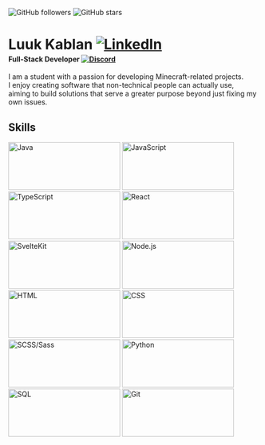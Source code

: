 ![GitHub followers](https://img.shields.io/github/followers/LuckyLuuk12)
![GitHub stars](https://img.shields.io/github/stars/LuckyLuuk12)
<h1 style="margin-bottom: -1rem">
Luuk Kablan
<a href="https://www.linkedin.com/in/luuk-kablan/">
<img src="https://github.com/LuckyLuuk12/LuckyLuuk12/tree/main/img/linkedin.png" alt="LinkedIn">
</a>
</h1>
<h4>
Full-Stack Developer
<a href="https://discord.com/users/463695638094282772">
<img src="https://github.com/LuckyLuuk12/LuckyLuuk12/tree/main/img/discord.png" alt="Discord">
</a>
</h4>

I am a student with a passion for developing Minecraft-related projects.<br>
I enjoy creating software that non-technical people can actually use, <br>
aiming to build solutions that serve a greater purpose beyond just fixing my own issues.

## Skills

<div>
  <a href="https://www.java.com/" style="width: 14rem; height: 6rem; text-decoration: none;">
    <img src="https://img.shields.io/badge/Java-007396?style=for-the-badge&logo=java&logoColor=white" alt="Java" style="width: 14rem; height: 6rem;">
  </a>
  <a href="https://www.javascript.com/" style="width: 14rem; height: 6rem; text-decoration: none;">
    <img src="https://img.shields.io/badge/JavaScript-F7DF1E?style=for-the-badge&logo=javascript&logoColor=black" alt="JavaScript" style="width: 14rem; height: 6rem;">
  </a>
  <a href="https://www.typescriptlang.org/" style="width: 14rem; height: 6rem; text-decoration: none;">
    <img src="https://img.shields.io/badge/TypeScript-3178C6?style=for-the-badge&logo=typescript&logoColor=white" alt="TypeScript" style="width: 14rem; height: 6rem;">
  </a>
  <a href="https://reactjs.org/" style="width: 14rem; height: 6rem; text-decoration: none;">
    <img src="https://img.shields.io/badge/React-61DAFB?style=for-the-badge&logo=react&logoColor=black" alt="React" style="width: 14rem; height: 6rem;">
  </a>
  <a href="https://kit.svelte.dev/" style="width: 14rem; height: 6rem; text-decoration: none;">
    <img src="https://img.shields.io/badge/SvelteKit-FF3E00?style=for-the-badge&logo=svelte&logoColor=white" alt="SvelteKit" style="width: 14rem; height: 6rem;">
  </a>
  <a href="https://nodejs.org/" style="width: 14rem; height: 6rem; text-decoration: none;">
    <img src="https://img.shields.io/badge/Node.js-339933?style=for-the-badge&logo=node.js&logoColor=white" alt="Node.js" style="width: 14rem; height: 6rem;">
  </a>
  <a href="https://developer.mozilla.org/en-US/docs/Web/HTML" style="width: 14rem; height: 6rem; text-decoration: none;">
    <img src="https://img.shields.io/badge/HTML-E34F26?style=for-the-badge&logo=html5&logoColor=white" alt="HTML" style="width: 14rem; height: 6rem;">
  </a>
  <a href="https://developer.mozilla.org/en-US/docs/Web/CSS" style="width: 14rem; height: 6rem; text-decoration: none;">
    <img src="https://img.shields.io/badge/CSS-1572B6?style=for-the-badge&logo=css3&logoColor=white" alt="CSS" style="width: 14rem; height: 6rem;">
  </a>
  <a href="https://sass-lang.com/" style="width: 14rem; height: 6rem; text-decoration: none;">
    <img src="https://img.shields.io/badge/SCSS/Sass-CC6699?style=for-the-badge&logo=sass&logoColor=white" alt="SCSS/Sass" style="width: 14rem; height: 6rem;">
  </a>
  <a href="https://www.python.org/" style="width: 14rem; height: 6rem; text-decoration: none;">
    <img src="https://img.shields.io/badge/Python-3776AB?style=for-the-badge&logo=python&logoColor=white" alt="Python" style="width: 14rem; height: 6rem;">
  </a>
  <a href="https://www.postgresql.org/" style="width: 14rem; height: 6rem; text-decoration: none;">
    <img src="https://img.shields.io/badge/SQL-4479A1?style=for-the-badge&logo=postgresql&logoColor=white" alt="SQL" style="width: 14rem; height: 6rem;">
  </a>
  <a href="https://git-scm.com/" style="width: 14rem; height: 6rem; text-decoration: none;">
    <img src="https://img.shields.io/badge/Git-F05032?style=for-the-badge&logo=git&logoColor=white" alt="Git" style="width: 14rem; height: 6rem;">
  </a>
</div>
